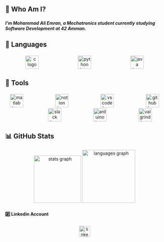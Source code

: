 <h2 align="left">🚀 Who Am I?</h2>

###

<h5 align="left">I'm Mohammad Ali Emran, a Mechatronics student currently studying Software Development at 42 Amman.</h5>

###

<h2 align="left">🤖 Languages</h2>

###

<div align="center">
  <img src="https://cdn.jsdelivr.net/gh/devicons/devicon/icons/c/c-original.svg" height="42" alt="c logo"  />
  <img width="117" />
  <img src="https://cdn.jsdelivr.net/gh/devicons/devicon/icons/python/python-original.svg" height="42" alt="python logo"  />
  <img width="117" />
  <img src="https://cdn.jsdelivr.net/gh/devicons/devicon/icons/java/java-original.svg" height="42" alt="java logo"  />
</div>

###

<h2 align="left">🧰 Tools</h2>

###

<div align="center">
  <img src="https://cdn.jsdelivr.net/gh/devicons/devicon/icons/matlab/matlab-original.svg" height="42" alt="matlab logo" />
<img width="94" />
<img src="https://cdn.jsdelivr.net/gh/devicons/devicon/icons/notion/notion-original.svg" height="42" alt="notion logo" />
<img width="94" />
<img src="https://cdn.jsdelivr.net/gh/devicons/devicon/icons/vscode/vscode-original.svg" height="42" alt="vscode logo" />
<img width="94" />
<img src="https://cdn.jsdelivr.net/gh/devicons/devicon/icons/github/github-original.svg" height="42" alt="github logo" />
<img width="94" />
<img src="https://cdn.jsdelivr.net/gh/devicons/devicon/icons/slack/slack-original.svg" height="42" alt="slack logo" />
<img width="94" />
<img src="https://cdn.jsdelivr.net/gh/devicons/devicon/icons/arduino/arduino-original.svg" height="42" alt="arduino logo" />
<img width="94" />
<img src="https://upload.wikimedia.org/wikipedia/commons/2/2b/Valgrind_logo.png" height="42" alt="valgrind logo" />
</div>

###

<h2 align="left">📊 GitHub Stats</h2>

###

<div align="center">
  <img src="https://github-readme-stats.vercel.app/api?username=maemran&hide_title=false&hide_rank=false&show_icons=true&include_all_commits=true&count_private=true&disable_animations=false&theme=dark&locale=en&hide_border=false" height="150" alt="stats graph"  />
  <img src="https://github-readme-stats.vercel.app/api/top-langs?username=maemran&locale=en&hide_title=false&layout=compact&card_width=320&langs_count=5&theme=dark&hide_border=false" height="168" alt="languages graph"  />
</div>

###

<h4 align="left">#️⃣ Linkedin Account</h4>

###

<div align="center">
  <a href="https://www.linkedin.com/in/mohammad-ali-emran-826310275?utm_source=share&utm_campaign=share_via&utm_content=profile&utm_medium=android_app" target="_blank">
    <img src="https://img.shields.io/static/v1?message=LinkedIn&logo=linkedin&label=&color=0077B5&logoColor=white&labelColor=&style=for-the-badge" height="35" alt="linkedin logo"  />
  </a>
</div>

###
